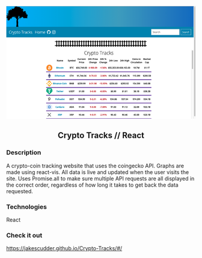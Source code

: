 <div align="center">

<img margin-left="auto" margin-right="auto" src="frontend/src/Crypto-Tracker.png" height="300">
</img>

## Crypto Tracks // React 

</div>

### Description

A crypto-coin tracking website that uses the coingecko API.  Graphs are made using react-vis.  All data is live and updated when the user visits the site.  Uses Promise.all to make sure multiple API requests are all displayed in the correct order, regardless of how long it takes to get back the data requested.

### Technologies

React

### Check it out

https://jakescudder.github.io/Crypto-Tracks/#/
